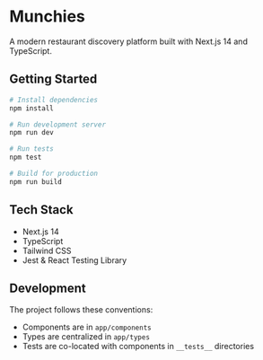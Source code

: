 # Munchies

A modern restaurant discovery platform built with Next.js 14 and TypeScript.

## Getting Started

```bash
# Install dependencies
npm install

# Run development server
npm run dev

# Run tests
npm test

# Build for production
npm run build
```

## Tech Stack

- Next.js 14
- TypeScript
- Tailwind CSS
- Jest & React Testing Library

## Development

The project follows these conventions:
- Components are in `app/components`
- Types are centralized in `app/types`
- Tests are co-located with components in `__tests__` directories
